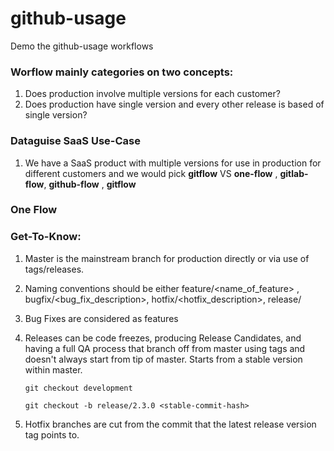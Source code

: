 # github-usage
Demo the github-usage workflows

### Worflow mainly categories on two concepts:
1. Does production involve multiple versions for each customer?
2. Does production have single version and every other release is based of single version?

### Dataguise SaaS Use-Case
1. We have a SaaS product with multiple versions for use in production for different customers and we would pick **gitflow** VS **one-flow** , **gitlab-flow**, **github-flow** , **gitflow**

### One Flow

### Get-To-Know:
1. Master is the mainstream branch for production directly or via use of tags/releases.
2. Naming conventions should be either feature/<name_of_feature> , bugfix/<bug_fix_description>, hotfix/<hotfix_description>, release/<version-number>
3. Bug Fixes are considered as features
4. Releases can be code freezes, producing Release Candidates, and having a full QA process that branch off from master using tags and doesn't always start from tip of master. Starts from a stable version within master.

    ```
    git checkout development

    git checkout -b release/2.3.0 <stable-commit-hash>
    ```
5. Hotfix branches are cut from the commit that the latest release version tag points to.    
    ```

    ```